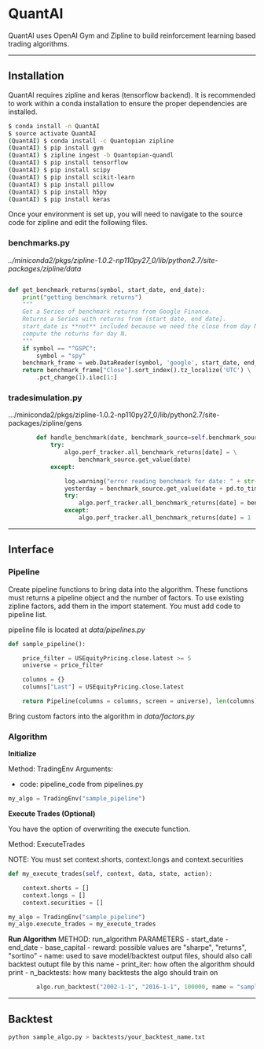 # QuantAI

QuantAI uses OpenAI Gym and Zipline to build reinforcement learning based trading algorithms.

---

## Installation

QuantAI requires zipline and keras (tensorflow backend). It is recommended to work within a conda installation to ensure the proper dependencies are installed. 

```sh
$ conda install -n QuantAI
$ source activate QuantAI
(QuantAI) $ conda install -c Quantopian zipline
(QuantAI) $ pip install gym
(QuantAI) $ zipline ingest -b Quantopian-quandl
(QuantAI) $ pip install tensorflow
(QuantAI) $ pip install scipy
(QuantAI) $ pip install scikit-learn
(QuantAI) $ pip install pillow
(QuantAI) $ pip install h5py
(QuantAI) $ pip install keras
```

Once your environment is set up, you will need to navigate to the source code for zipline and edit the following files.

### benchmarks.py
*../miniconda2/pkgs/zipline-1.0.2-np110py27_0/lib/python2.7/site-packages/zipline/data*
``` python

def get_benchmark_returns(symbol, start_date, end_date):
    print("getting benchmark returns")
    """
    Get a Series of benchmark returns from Google Finance.
    Returns a Series with returns from (start_date, end_date].
    start_date is **not** included because we need the close from day N - 1 to
    compute the returns for day N.
    """
    if symbol == "^GSPC":
        symbol = "spy"
    benchmark_frame = web.DataReader(symbol, 'google', start_date, end_date)
    return benchmark_frame["Close"].sort_index().tz_localize('UTC') \
        .pct_change(1).iloc[1:]
```

### tradesimulation.py
…/miniconda2/pkgs/zipline-1.0.2-np110py27_0/lib/python2.7/site-packages/zipline/gens
``` python
        def handle_benchmark(date, benchmark_source=self.benchmark_source):
            try:
                algo.perf_tracker.all_benchmark_returns[date] = \
                    benchmark_source.get_value(date)
            except:

                log.warning("error reading benchmark for date: " + str(date))
                yesterday = benchmark_source.get_value(date + pd.to_timedelta(-1, unit="d"))
                try:
                    algo.perf_tracker.all_benchmark_returns[date] = benchmark_source.get_value(yesterday)
                except:
                    algo.perf_tracker.all_benchmark_returns[date] = 1

```
---

## Interface

### Pipeline

Create pipeline functions to bring data into the algorithm. These functions must returns a pipeline object and the number of factors. To use existing zipline factors, add them in the import statement. You must add code to pipeline list.

pipeline file is located at *data/pipelines.py*

``` python
def sample_pipeline():

    price_filter = USEquityPricing.close.latest >= 5
    universe = price_filter

    columns = {}
    columns["Last"] = USEquityPricing.close.latest

    return Pipeline(columns = columns, screen = universe), len(columns)
```

Bring custom factors into the algorithm in *data/factors.py*

### Algorithm

**Initialize**

Method: TradingEnv
Arguments:
- code: pipeline_code from pipelines.py

``` python
my_algo = TradingEnv("sample_pipeline")
```


**Execute Trades (Optional)**

You have the option of overwriting the execute function.


Method: ExecuteTrades

NOTE: You must set context.shorts, context.longs and context.securities

``` python
def my_execute_trades(self, context, data, state, action):

    context.shorts = []
    context.longs = []
    context.securities = []

my_algo = TradingEnv("sample_pipeline")
my_algo.execute_trades = my_execute_trades

```

**Run Algorithm**
METHOD: run_algorithm
PARAMETERS
    - start_date
    - end_date
    - base_capital
    - reward:  possible values are "sharpe", "returns", "sortino"
    - name:    used to save model/backtest output files, 
            should also call backtest outupt file by this name
    - print_iter:  how often the algorithm should print
    - n_backtests: how many backtests the algo should train on

``` python
        algo.run_backtest("2002-1-1", "2016-1-1", 100000, name = "sample_pipeline")
```

---

## Backtest

``` sh
python sample_algo.py > backtests/your_backtest_name.txt
```
